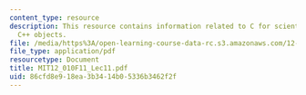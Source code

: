 ```yaml
---
content_type: resource
description: This resource contains information related to C for scientific uses and
  C++ objects.
file: /media/https%3A/open-learning-course-data-rc.s3.amazonaws.com/12-010-computational-methods-of-scientific-programming-fall-2011/86cfd8e918ea3b3414b05336b3462f2f_MIT12_010F11_Lec11.pdf
file_type: application/pdf
resourcetype: Document
title: MIT12_010F11_Lec11.pdf
uid: 86cfd8e9-18ea-3b34-14b0-5336b3462f2f
---
```

